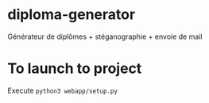 # diploma-generator
Générateur de diplômes + stéganographie + envoie de mail

# To launch to project
Execute `python3 webapp/setup.py`
